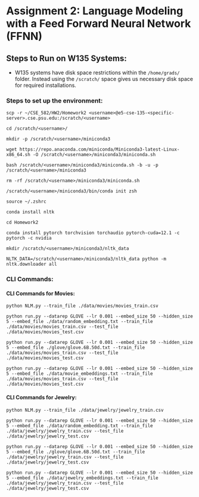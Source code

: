 # Assignment 2: Language Modeling with a Feed Forward Neural Network (FFNN)

## Steps to Run on W135 Systems:

* W135 systems have disk space restrictions within the `/home/grads/` folder. Instead using the `/scratch/` space gives us necessary disk space for required installations.

### Steps to set up the environment:

```commandline
scp -r ~/CSE_582/HW2/Homework2 <username>@e5-cse-135-<specific-server>.cse.psu.edu:/scratch/<username>

cd /scratch/<username>/

mkdir -p /scratch/<username>/miniconda3

wget https://repo.anaconda.com/miniconda/Miniconda3-latest-Linux-x86_64.sh -O /scratch/<username>/miniconda3/miniconda.sh

bash /scratch/<username>/miniconda3/miniconda.sh -b -u -p /scratch/<username>/miniconda3

rm -rf /scratch/<username>/miniconda3/miniconda.sh

/scratch/<username>/miniconda3/bin/conda init zsh

source ~/.zshrc

conda install nltk

cd Homework2

conda install pytorch torchvision torchaudio pytorch-cuda=12.1 -c pytorch -c nvidia

mkdir /scratch/<username>/miniconda3/nltk_data

NLTK_DATA=/scratch/<username>/miniconda3/nltk_data python -m nltk.downloader all
```

### CLI Commands:

#### CLI Commands for Movies:
```commandline
python NLM.py --train_file ./data/movies/movies_train.csv

python run.py --datarep GLOVE --lr 0.001 --embed_size 50 --hidden_size 5 --embed_file ./data/random_embedding.txt --train_file ./data/movies/movies_train.csv --test_file ./data/movies/movies_test.csv

python run.py --datarep GLOVE --lr 0.001 --embed_size 50 --hidden_size 5 --embed_file ./glove/glove.6B.50d.txt --train_file ./data/movies/movies_train.csv --test_file ./data/movies/movies_test.csv

python run.py --datarep GLOVE --lr 0.001 --embed_size 50 --hidden_size 5 --embed_file ./data/movie_embeddings.txt --train_file ./data/movies/movies_train.csv --test_file ./data/movies/movies_test.csv
```

#### CLI Commands for Jewelry:
```commandline
python NLM.py --train_file ./data/jewelry/jewelry_train.csv

python run.py --datarep GLOVE --lr 0.001 --embed_size 50 --hidden_size 5 --embed_file ./data/random_embedding.txt --train_file ./data/jewelry/jewelry_train.csv --test_file ./data/jewelry/jewelry_test.csv

python run.py --datarep GLOVE --lr 0.001 --embed_size 50 --hidden_size 5 --embed_file ./glove/glove.6B.50d.txt --train_file ./data/jewelry/jewelry_train.csv --test_file ./data/jewelry/jewelry_test.csv

python run.py --datarep GLOVE --lr 0.001 --embed_size 50 --hidden_size 5 --embed_file ./data/jewelry_embeddings.txt --train_file ./data/jewelry/jewelry_train.csv --test_file ./data/jewelry/jewelry_test.csv
```
